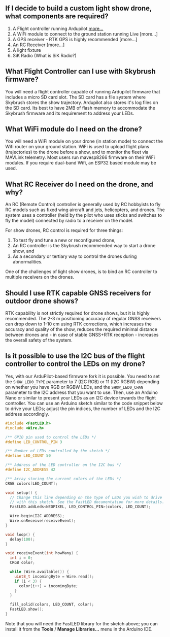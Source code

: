 
## If I decide to build a custom light show drone, what components are required?

1. A Flight controller running Ardupilot [more...](https://github.com/stan-humphries/faq/blob/main/wiki/Building-custom-drones.md#what-flight-controller-can-i-use-with-skybrush-firmware)
2. A WiFi module to connect to the ground station running Live [more...]
3. A GPS receiver - RTK GPS is highly recommended [more...]
4. An RC Receiver [more...]
5. A light fixture
6. SiK Radio (What is SiK Radio?)

## What Flight Controller can I use with Skybrush firmware?

You will need a flight controller capable of running Ardupilot firmware that includes a micro SD card slot. The SD card has a file system where Skybrush stores the show trajectory. Ardupilot also stores it's log files on the SD card. Its best to have 2MB of flash memory to accommodate the Skybrush firmware and its requirement to address your LEDs.  

## What WiFi module do I need on the drone?

You will need a WiFi module on your drone (in station mode) to connect the Wifi router on your ground station. WiFi is used to upload flight plans (trajectories) to the drone before a show, and to monitor the fleet via MAVLink telemetry. Most users run mavesp8266 firmware on their WiFi modules. If you require dual-band Wifi, an ESP32 based module may be used.

## What RC Receiver do I need on the drone, and why?

An RC (Remote Control) controller is generally used by RC hobbyists to fly RC models such as fixed wing aircraft and jets, helicopters, and drones. The system uses a controller (held by the pilot who uses sticks and switches to fly the model) connected by radio to a receiver on the model.

For show drones, RC control is required for three things:
1. To test fly and tune a new or reconfigured drone,
2. An RC controller is the Skybrush recommended way to start a drone show, and
3. As a secondary or tertiary way to control the drones during abnormalities.

One of the challenges of light show drones, is to bind an RC controller to multiple receivers on the drones.


## Should I use RTK capable GNSS receivers for outdoor drone shows?

RTK capability is not strictly required for drone shows, but it is highly recommended. The 2-3 m positioning accuracy of regular GNSS receivers can drop down to 1-10 cm using RTK corrections, which increases the accuracy and quality of the show, reduces the required minimal distance between drones and - in case of stable GNSS+RTK reception - increases the overall safety of the system.


## Is it possible to use the I2C bus of the flight controller to control the LEDs on my drone?

Yes, with our ArduPilot-based firmware fork it is possible. You need to set the `SHOW_LED0_TYPE` parameter to 7 (I2C RGB) or 11 (I2C RGBW) depending on whether you have RGB or RGBW LEDs, and the `SHOW_LED0_CHAN` parameter to the I2C address that you want to use. Then, use an Arduino Nano or similar to present your LEDs as an I2C device towards the flight controller. You can use an Arduino sketch similar to the code snippet below to drive your LEDs; adjust the pin indices, the number of LEDs and the I2C address accordingly.

```c
#include <FastLED.h>
#include <Wire.h>

/** GPIO pin used to control the LEDs */
#define LED_CONTROL_PIN 3

/** Number of LEDs controlled by the sketch */
#define LED_COUNT 50

/** Address of the LED controller on the I2C bus */
#define I2C_ADDRESS 42

/** Array storing the current colors of the LEDs */
CRGB colors[LED_COUNT];

void setup() {
  // Change this line depending on the type of LEDs you wish to drive
  // with this sketch. See the FastLED documentation for more details.
  FastLED.addLeds<NEOPIXEL, LED_CONTROL_PIN>(colors, LED_COUNT);

  Wire.begin(I2C_ADDRESS);
  Wire.onReceive(receiveEvent);
}

void loop() {
  delay(100);
}

void receiveEvent(int howMany) {
  int i = 0;
  CRGB color;

  while (Wire.available()) {
    uint8_t incomingByte = Wire.read();
    if (i < 3) {
      color[i++] = incomingByte;
    }
  }

  fill_solid(colors, LED_COUNT, color);
  FastLED.show();
}
```

Note that you will need the FastLED library for the sketch above; you can
install it from the **Tools** / **Manage Libraries...** menu in the Arduino
IDE.
